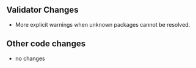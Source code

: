 ## Validator Changes

* More explicit warnings when unknown packages cannot be resolved.

## Other code changes

* no changes
